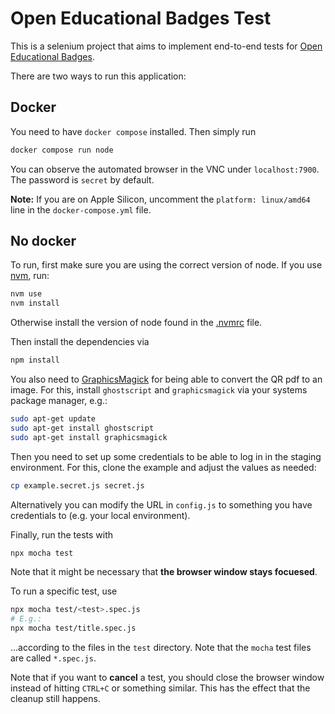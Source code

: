 # Open Educational Badges Test

This is a selenium project that aims to implement end-to-end tests for [Open Educational Badges](https://openbadges.education).

There are two ways to run this application:

## Docker

You need to have `docker compose` installed. Then simply run

```bash
docker compose run node
```

You can observe the automated browser in the VNC under `localhost:7900`.
The password is `secret` by default.

**Note:** If you are on Apple Silicon, uncomment the `platform: linux/amd64` line in the `docker-compose.yml` file.

## No docker

To run, first make sure you are using the correct version of node.
If you use [nvm](https://github.com/nvm-sh/nvm), run:

```bash
nvm use
nvm install
```

Otherwise install the version of node found in the [.nvmrc](.nvmrc) file.

Then install the dependencies via

```bash
npm install
```

You also need to [GraphicsMagick](https://github.com/yakovmeister/pdf2image/blob/HEAD/docs/gm-installation.md) for being able to convert the QR pdf to an image. For this, install `ghostscript` and `graphicsmagick` via your systems package manager, e.g.:

```bash
sudo apt-get update
sudo apt-get install ghostscript
sudo apt-get install graphicsmagick
```

Then you need to set up some credentials to be able to log in in the staging environment. For this, clone the example and adjust the values as needed:

```bash
cp example.secret.js secret.js
```

Alternatively you can modify the URL in `config.js` to something you have credentials to (e.g. your local environment).

Finally, run the tests with

```bash
npx mocha test
```

Note that it might be necessary that **the browser window stays focuesed**.

To run a specific test, use

```bash
npx mocha test/<test>.spec.js
# E.g.:
npx mocha test/title.spec.js
```

...according to the files in the `test` directory. Note that the `mocha` test files are called `*.spec.js`.

Note that if you want to **cancel** a test, you should close the browser window instead of hitting `CTRL+C` or something similar.
This has the effect that the cleanup still happens.
